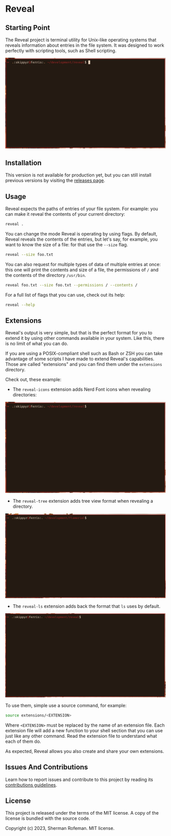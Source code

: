 # Reveal

## Starting Point

The Reveal project is terminal utility for Unix-like operating systems that
reveals information about entries in the file system. It was designed to work
perfectly with scripting tools, such as Shell scripting.

![](images/preview.gif)

## Installation

This version is not available for production yet, but you can still install
previous versions by visiting the [releases page](https://github.com/skippyr/reveal/releases).

## Usage

Reveal expects the paths of entries of your file system. For example: you can
make it reveal the contents of your current directory:

```bash
reveal .
```

You can change the mode Reveal is operating by using flags. By default, Reveal
reveals the contents of the entries, but let's say, for example, you want to
know the size of a file: for that use the `--size` flag.

```bash
reveal --size foo.txt
```

You can also request for multiple types of data of multiple entries at once:
this one will print the contents and size of a file, the permissions of `/` and
the contents of the directory `/usr/bin`.

```bash
reveal foo.txt --size foo.txt --permissions / --contents /
```

For a full list of flags that you can use, check out its help:

```bash
reveal --help
```

## Extensions

Reveal's output is very simple, but that is the perfect format for you to extend
it by using other commands available in your system. Like this, there is no
limit of what you can do.

If you are using a POSIX-compliant shell such as Bash or ZSH you can take
advantage of some scripts I have made to extend Reveal's capabilities.
Those are called "extensions" and you can find them under the `extensions`
directory.

Check out, these example:

-   The `reveal-icons` extension adds Nerd Font icons when revealing
    directories:

![](images/preview_reveal_icons.gif)

-   The `reveal-tree` extension adds tree view format when revealing a
    directory.

![](images/preview_reveal_tree.gif)

-   The `reveal-ls` extension adds back the format that `ls` uses by default.

![](images/preview_reveal_ls.gif)

To use them, simple use a source command, for example:

```bash
source extensions/<EXTENSION>
```

Where `<EXTENSION>` must be replaced by the name of an extension file. Each
extension file will add a new function to your shell section that you can
use just like any other command. Read the extension file to understand what
each of them do.

As expected, Reveal allows you also create and share your own extensions.

## Issues And Contributions

Learn how to report issues and contribute to this project by reading its
[contributions guidelines](https://skippyr.github.io/materials/pages/contributions_guidelines.html).

## License

This project is released under the terms of the MIT license. A copy of the
license is bundled with the source code.

Copyright (c) 2023, Sherman Rofeman. MIT license.
